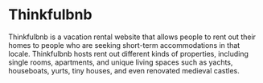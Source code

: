 # Thinkfulbnb

Thinkfulbnb is a vacation rental website that allows people to rent out their homes to people who are seeking short-term accommodations in that locale. Thinkfulbnb hosts rent out different kinds of properties, including single rooms, apartments, and unique living spaces such as yachts, houseboats, yurts, tiny houses, and even renovated medieval castles.

